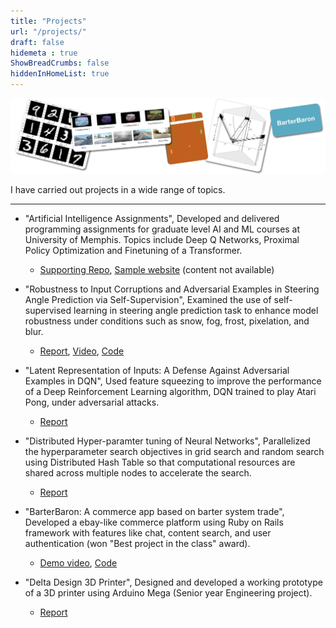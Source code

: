 ```yaml
---
title: "Projects"
url: "/projects/"
draft: false
hidemeta : true
ShowBreadCrumbs: false
hiddenInHomeList: true
---
```


![image](images/projects.png)

I have carried out projects in a wide range of topics.

-------------------

- "Artificial Intelligence Assignments", Developed and delivered programming assignments for graduate level AI and ML courses at University of Memphis. Topics include Deep Q Networks, Proximal Policy Optimization and Finetuning of a Transformer.
    - [Supporting Repo](https://github.com/poudel-bibek/AI-Assignments), [Sample website](https://poudel-bibek.github.io/AI-Assignments/) (content not available)

- "Robustness to Input Corruptions and Adversarial Examples in Steering Angle Prediction via Self-Supervision", Examined the use of self-supervised learning in steering angle prediction task to enhance model robustness under conditions such as snow, fog, frost, pixelation, and blur.
    - [Report](https://nbviewer.org/github/poudel-bibek/poudel-bibek.github.io/blob/main/data/reports/self_supervised.pdf), [Video](https://youtu.be/WIzKSNEtSuo), [Code](https://github.com/poudel-bibek/Contrastive)

- "Latent Representation of Inputs: A Defense Against Adversarial Examples in DQN", Used feature squeezing to improve the performance of a Deep Reinforcement Learning algorithm, DQN trained to play Atari Pong, under adversarial attacks.
    - [Report](https://nbviewer.org/github/poudel-bibek/poudel-bibek.github.io/blob/main/data/reports/latent_represent.pdf) 
    <!-- [Code](/sorry/) -->

- "Distributed Hyper-paramter tuning of Neural Networks", Parallelized the hyperparameter search objectives in grid search and random search using Distributed Hash Table so that computational resources are shared across multiple nodes to accelerate the search.
    - [Report](/sorry/)

- "BarterBaron: A commerce app based on barter system trade", Developed a ebay-like commerce platform using Ruby on Rails framework with features like chat, content search, and user authentication (won "Best project in the class" award).
    - [Demo video](https://youtu.be/ME8syiaELWw), [Code](https://github.com/memphis-cs-projects/comp7012-BarterBaron)

- "Delta Design 3D Printer", Designed and developed a working prototype of a 3D printer using Arduino Mega (Senior year Engineering project).
    - [Report](https://nbviewer.org/github/poudel-bibek/poudel-bibek.github.io/blob/main/data/reports/3D_Delta_printer.pdf)
